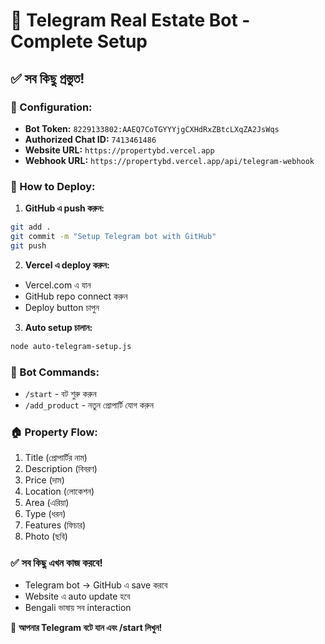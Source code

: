 # 🤖 Telegram Real Estate Bot - Complete Setup

## ✅ সব কিছু প্রস্তুত!

### 🔧 Configuration:
- **Bot Token:** `8229133802:AAEQ7CoTGYYYjgCXHdRxZBtcLXqZA2JsWqs`
- **Authorized Chat ID:** `7413461486`
- **Website URL:** `https://propertybd.vercel.app`
- **Webhook URL:** `https://propertybd.vercel.app/api/telegram-webhook`

### 🚀 How to Deploy:

1. **GitHub এ push করুন:**
```bash
git add .
git commit -m "Setup Telegram bot with GitHub"
git push
```

2. **Vercel এ deploy করুন:**
- Vercel.com এ যান
- GitHub repo connect করুন
- Deploy button চাপুন

3. **Auto setup চালান:**
```bash
node auto-telegram-setup.js
```

### 📱 Bot Commands:
- `/start` - বট শুরু করুন
- `/add_product` - নতুন প্রোপার্টি যোগ করুন

### 🏠 Property Flow:
1. Title (প্রোপার্টির নাম)
2. Description (বিবরণ)
3. Price (দাম)
4. Location (লোকেশন)
5. Area (এরিয়া)
6. Type (ধরন)
7. Features (ফিচার)
8. Photo (ছবি)

### ✅ সব কিছু এখন কাজ করবে!
- Telegram bot → GitHub এ save করবে
- Website এ auto update হবে
- Bengali ভাষায় সব interaction

🎉 **আপনার Telegram বটে যান এবং /start লিখুন!**